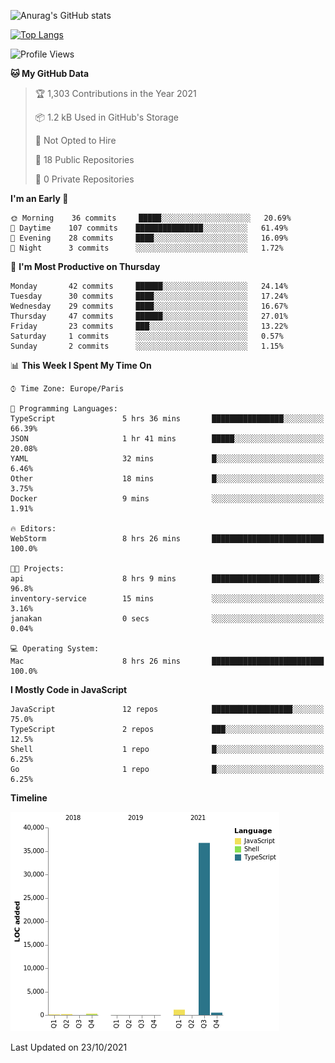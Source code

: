 ![Anurag's GitHub stats](https://github-readme-stats.vercel.app/api?username=sufiane&theme=dark&show_icons=true&count_private=true)


[![Top Langs](https://github-readme-stats.vercel.app/api/top-langs/?username=sufiane&layout=compact)](https://github.com/anuraghazra/github-readme-stats)

<!--START_SECTION:waka-->
![Profile Views](http://img.shields.io/badge/Profile%20Views-1-blue)

**🐱 My GitHub Data** 

> 🏆 1,303 Contributions in the Year 2021
 > 
> 📦 1.2 kB Used in GitHub's Storage 
 > 
> 🚫 Not Opted to Hire
 > 
> 📜 18 Public Repositories 
 > 
> 🔑 0 Private Repositories  
 > 
**I'm an Early 🐤** 

```text
🌞 Morning    36 commits     █████░░░░░░░░░░░░░░░░░░░░   20.69% 
🌆 Daytime    107 commits    ███████████████░░░░░░░░░░   61.49% 
🌃 Evening    28 commits     ████░░░░░░░░░░░░░░░░░░░░░   16.09% 
🌙 Night      3 commits      ░░░░░░░░░░░░░░░░░░░░░░░░░   1.72%

```
📅 **I'm Most Productive on Thursday** 

```text
Monday       42 commits     ██████░░░░░░░░░░░░░░░░░░░   24.14% 
Tuesday      30 commits     ████░░░░░░░░░░░░░░░░░░░░░   17.24% 
Wednesday    29 commits     ████░░░░░░░░░░░░░░░░░░░░░   16.67% 
Thursday     47 commits     ██████░░░░░░░░░░░░░░░░░░░   27.01% 
Friday       23 commits     ███░░░░░░░░░░░░░░░░░░░░░░   13.22% 
Saturday     1 commits      ░░░░░░░░░░░░░░░░░░░░░░░░░   0.57% 
Sunday       2 commits      ░░░░░░░░░░░░░░░░░░░░░░░░░   1.15%

```


📊 **This Week I Spent My Time On** 

```text
⌚︎ Time Zone: Europe/Paris

💬 Programming Languages: 
TypeScript               5 hrs 36 mins       ████████████████░░░░░░░░░   66.39% 
JSON                     1 hr 41 mins        █████░░░░░░░░░░░░░░░░░░░░   20.08% 
YAML                     32 mins             █░░░░░░░░░░░░░░░░░░░░░░░░   6.46% 
Other                    18 mins             █░░░░░░░░░░░░░░░░░░░░░░░░   3.75% 
Docker                   9 mins              ░░░░░░░░░░░░░░░░░░░░░░░░░   1.91%

🔥 Editors: 
WebStorm                 8 hrs 26 mins       █████████████████████████   100.0%

🐱‍💻 Projects: 
api                      8 hrs 9 mins        ████████████████████████░   96.8% 
inventory-service        15 mins             ░░░░░░░░░░░░░░░░░░░░░░░░░   3.16% 
janakan                  0 secs              ░░░░░░░░░░░░░░░░░░░░░░░░░   0.04%

💻 Operating System: 
Mac                      8 hrs 26 mins       █████████████████████████   100.0%

```

**I Mostly Code in JavaScript** 

```text
JavaScript               12 repos            ██████████████████░░░░░░░   75.0% 
TypeScript               2 repos             ███░░░░░░░░░░░░░░░░░░░░░░   12.5% 
Shell                    1 repo              █░░░░░░░░░░░░░░░░░░░░░░░░   6.25% 
Go                       1 repo              █░░░░░░░░░░░░░░░░░░░░░░░░   6.25%

```


**Timeline**

![Chart not found](https://raw.githubusercontent.com/Sufiane/Sufiane/main/charts/bar_graph.png) 


 Last Updated on 23/10/2021
<!--END_SECTION:waka-->


<!--
**Sufiane/sufiane** is a ✨ _special_ ✨ repository because its `README.md` (this file) appears on your GitHub profile.

Here are some ideas to get you started:

- 🔭 I’m currently working on ...
- 🌱 I’m currently learning ...
- 👯 I’m looking to collaborate on ...
- 🤔 I’m looking for help with ...
- 💬 Ask me about ...
- 📫 How to reach me: ...
- 😄 Pronouns: ...
- ⚡ Fun fact: ...
-->
